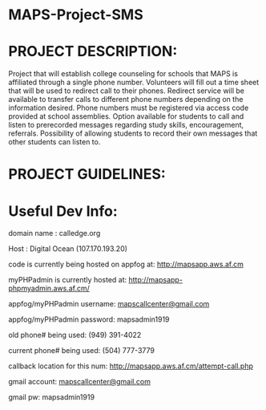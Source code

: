 MAPS-Project-SMS
================

PROJECT DESCRIPTION:
====================
Project that will establish college counseling for schools that MAPS is affiliated through a single phone number. Volunteers will fill out a time sheet that will be used to redirect call to their phones. Redirect service will be available to transfer calls to different phone numbers depending on the information desired. Phone numbers must be registered via access code provided at school assemblies. Option available for students to call and listen to prerecorded messages regarding study skills, encouragement, referrals. Possibility of allowing students to record their own messages that other students can listen to.

PROJECT GUIDELINES:
====================

Useful Dev Info:
==============
domain name : calledge.org

Host : Digital Ocean (107.170.193.20)

code is currently being hosted on appfog at:	http://mapsapp.aws.af.cm

myPHPadmin is currently hosted at: http://mapsapp-phpmyadmin.aws.af.cm/

appfog/myPHPadmin username:	mapscallcenter@gmail.com

appfog/myPHPadmin password:	mapsadmin1919

old phone# being used:	(949) 391-4022

current phone# being used:	(504) 777-3779

callback location for this num:	http://mapsapp.aws.af.cm/attempt-call.php

gmail account:	mapscallcenter@gmail.com

gmail pw:	mapsadmin1919

